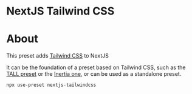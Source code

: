 # NextJS Tailwind CSS

# About

This preset adds [Tailwind CSS](https://tailwindcss.com) to NextJS

It can be the foundation of a preset based on Tailwind CSS, such as the [TALL preset](https://github.com/use-preset/tall) or the [Inertia one](https://github.com/use-preset/inertia), or can be used as a standalone preset.

```bash
npx use-preset nextjs-tailwindcss
```